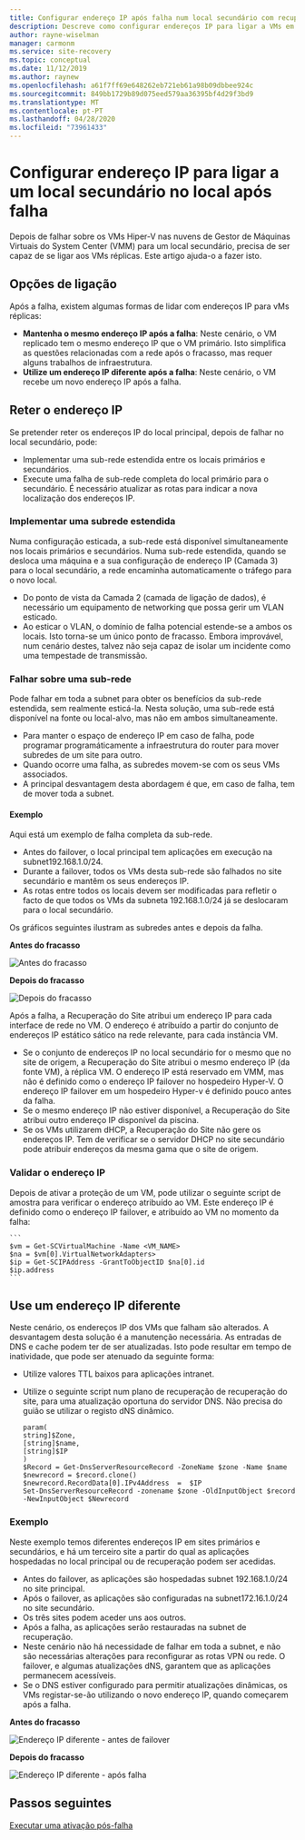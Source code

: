 ```yaml
---
title: Configurar endereço IP após falha num local secundário com recuperação do site Azure
description: Descreve como configurar endereços IP para ligar a VMs em um local secundário no local após recuperação de desastres e falha com a Recuperação do Site Azure.
author: rayne-wiselman
manager: carmonm
ms.service: site-recovery
ms.topic: conceptual
ms.date: 11/12/2019
ms.author: raynew
ms.openlocfilehash: a61f7ff69e648262eb721eb61a98b09dbbee924c
ms.sourcegitcommit: 849bb1729b89d075eed579aa36395bf4d29f3bd9
ms.translationtype: MT
ms.contentlocale: pt-PT
ms.lasthandoff: 04/28/2020
ms.locfileid: "73961433"
---
```

# <a name="set-up-ip-addressing-to-connect-to-a-secondary-on-premises-site-after-failover"></a>Configurar endereço IP para ligar a um local secundário no local após falha

Depois de falhar sobre os VMs Hiper-V nas nuvens de Gestor de Máquinas Virtuais do System Center (VMM) para um local secundário, precisa de ser capaz de se ligar aos VMs réplicas. Este artigo ajuda-o a fazer isto. 

## <a name="connection-options"></a>Opções de ligação

Após a falha, existem algumas formas de lidar com endereços IP para vMs réplicas: 

- **Mantenha o mesmo endereço IP após a falha**: Neste cenário, o VM replicado tem o mesmo endereço IP que o VM primário. Isto simplifica as questões relacionadas com a rede após o fracasso, mas requer alguns trabalhos de infraestrutura.
- **Utilize um endereço IP diferente após a falha**: Neste cenário, o VM recebe um novo endereço IP após a falha. 
 

## <a name="retain-the-ip-address"></a>Reter o endereço IP

Se pretender reter os endereços IP do local principal, depois de falhar no local secundário, pode:

- Implementar uma sub-rede estendida entre os locais primários e secundários.
- Execute uma falha de sub-rede completa do local primário para o secundário. É necessário atualizar as rotas para indicar a nova localização dos endereços IP.


### <a name="deploy-a-stretched-subnet"></a>Implementar uma subrede estendida

Numa configuração esticada, a sub-rede está disponível simultaneamente nos locais primários e secundários. Numa sub-rede estendida, quando se desloca uma máquina e a sua configuração de endereço IP (Camada 3) para o local secundário, a rede encaminha automaticamente o tráfego para o novo local. 

- Do ponto de vista da Camada 2 (camada de ligação de dados), é necessário um equipamento de networking que possa gerir um VLAN esticado.
- Ao esticar o VLAN, o domínio de falha potencial estende-se a ambos os locais. Isto torna-se um único ponto de fracasso. Embora improvável, num cenário destes, talvez não seja capaz de isolar um incidente como uma tempestade de transmissão. 


### <a name="fail-over-a-subnet"></a>Falhar sobre uma sub-rede

Pode falhar em toda a subnet para obter os benefícios da sub-rede estendida, sem realmente esticá-la. Nesta solução, uma sub-rede está disponível na fonte ou local-alvo, mas não em ambos simultaneamente.

- Para manter o espaço de endereço IP em caso de falha, pode programar programáticamente a infraestrutura do router para mover subredes de um site para outro.
- Quando ocorre uma falha, as subredes movem-se com os seus VMs associados.
- A principal desvantagem desta abordagem é que, em caso de falha, tem de mover toda a subnet.

#### <a name="example"></a>Exemplo

Aqui está um exemplo de falha completa da sub-rede. 

- Antes do failover, o local principal tem aplicações em execução na subnet192.168.1.0/24.
- Durante a failover, todos os VMs desta sub-rede são falhados no site secundário e mantêm os seus endereços IP. 
- As rotas entre todos os locais devem ser modificadas para refletir o facto de que todos os VMs da subneta 192.168.1.0/24 já se deslocaram para o local secundário.

Os gráficos seguintes ilustram as subredes antes e depois da falha.


**Antes do fracasso**

![Antes do fracasso](./media/hyper-v-vmm-networking/network-design2.png)

**Depois do fracasso**

![Depois do fracasso](./media/hyper-v-vmm-networking/network-design3.png)

Após a falha, a Recuperação do Site atribui um endereço IP para cada interface de rede no VM. O endereço é atribuído a partir do conjunto de endereços IP estático sático na rede relevante, para cada instância VM.

- Se o conjunto de endereços IP no local secundário for o mesmo que no site de origem, a Recuperação do Site atribui o mesmo endereço IP (da fonte VM), à réplica VM. O endereço IP está reservado em VMM, mas não é definido como o endereço IP failover no hospedeiro Hyper-V. O endereço IP failover em um hospedeiro Hyper-v é definido pouco antes da falha.
- Se o mesmo endereço IP não estiver disponível, a Recuperação do Site atribui outro endereço IP disponível da piscina.
- Se os VMs utilizarem dHCP, a Recuperação do Site não gere os endereços IP. Tem de verificar se o servidor DHCP no site secundário pode atribuir endereços da mesma gama que o site de origem.

### <a name="validate-the-ip-address"></a>Validar o endereço IP

Depois de ativar a proteção de um VM, pode utilizar o seguinte script de amostra para verificar o endereço atribuído ao VM. Este endereço IP é definido como o endereço IP failover, e atribuído ao VM no momento da falha:

    ```
    $vm = Get-SCVirtualMachine -Name <VM_NAME>
    $na = $vm[0].VirtualNetworkAdapters>
    $ip = Get-SCIPAddress -GrantToObjectID $na[0].id
    $ip.address 
    ```

## <a name="use-a-different-ip-address"></a>Use um endereço IP diferente

Neste cenário, os endereços IP dos VMs que falham são alterados. A desvantagem desta solução é a manutenção necessária.  As entradas de DNS e cache podem ter de ser atualizadas. Isto pode resultar em tempo de inatividade, que pode ser atenuado da seguinte forma:

- Utilize valores TTL baixos para aplicações intranet.
- Utilize o seguinte script num plano de recuperação de recuperação do site, para uma atualização oportuna do servidor DNS. Não precisa do guião se utilizar o registo dNS dinâmico.

    ```
    param(
    string]$Zone,
    [string]$name,
    [string]$IP
    )
    $Record = Get-DnsServerResourceRecord -ZoneName $zone -Name $name
    $newrecord = $record.clone()
    $newrecord.RecordData[0].IPv4Address  =  $IP
    Set-DnsServerResourceRecord -zonename $zone -OldInputObject $record -NewInputObject $Newrecord
    ```
    
### <a name="example"></a>Exemplo 

Neste exemplo temos diferentes endereços IP em sites primários e secundários, e há um terceiro site a partir do qual as aplicações hospedadas no local principal ou de recuperação podem ser acedidas.

- Antes do failover, as aplicações são hospedadas subnet 192.168.1.0/24 no site principal.
- Após o failover, as aplicações são configuradas na subnet172.16.1.0/24 no site secundário.
- Os três sites podem aceder uns aos outros.
- Após a falha, as aplicações serão restauradas na subnet de recuperação.
- Neste cenário não há necessidade de falhar em toda a subnet, e não são necessárias alterações para reconfigurar as rotas VPN ou rede. O failover, e algumas atualizações dNS, garantem que as aplicações permanecem acessíveis.
- Se o DNS estiver configurado para permitir atualizações dinâmicas, os VMs registar-se-ão utilizando o novo endereço IP, quando começarem após a falha.

**Antes do fracasso**

![Endereço IP diferente - antes de failover](./media/hyper-v-vmm-networking/network-design10.png)

**Depois do fracasso**

![Endereço IP diferente - após falha](./media/hyper-v-vmm-networking/network-design11.png)


## <a name="next-steps"></a>Passos seguintes

[Executar uma ativação pós-falha](hyper-v-vmm-failover-failback.md)

